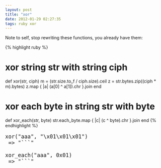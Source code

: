 ```yaml
---
layout: post
title: "xor"
date: 2012-01-29 02:27:35
tags: ruby xor
---
```


<p>
Note to self, stop rewriting these functions, you already have them:

{% highlight ruby %}

# xor string str with string ciph
def xor(str, ciph)
  m = (str.size.to_f / ciph.size).ceil
  z = str.bytes.zip((ciph * m).bytes)
  z.map { |a| (a[0] ^ a[1]).chr }.join
end

# xor each byte in string str with byte
def xor_each(str, byte)
  str.each_byte.map { |c| (c ^ byte).chr }.join
end
{% endhighlight %}

<pre style="font-size:17px">
xor("aaa", "\x01\x01\x01")
 => "```" 

xor_each("aaa", 0x01)
 => "```" 
</pre>
</p>
